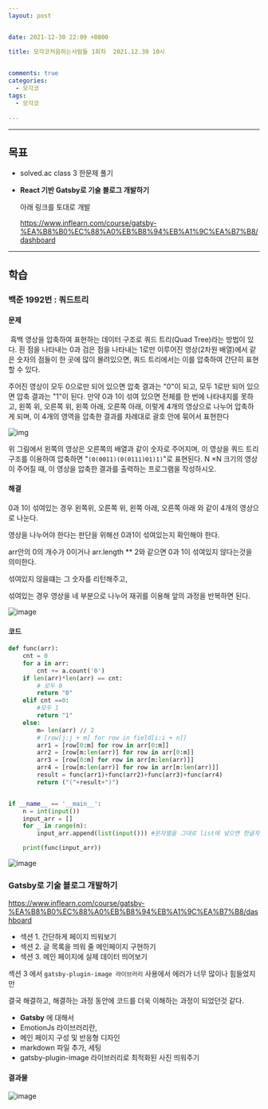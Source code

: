 ```yaml
---
layout: post


date: 2021-12-30 22:09 +0800

title: 모각코처음하는사람들 1회차  2021.12.30 10시

  
comments: true
categories: 
  - 모각코
tags: 
  - 모각코
  
---
```




---

## 목표

- solved.ac class 3 한문제 풀기

- **React 기반 Gatsby로 기술 블로그 개발하기**

  아래 링크를 토대로 개발

  https://www.inflearn.com/course/gatsby-%EA%B8%B0%EC%88%A0%EB%B8%94%EB%A1%9C%EA%B7%B8/dashboard



---

## 학습

### 백준 1992번 : 쿼드트리



#### 문제

​	흑백 영상을 압축하여 표현하는 데이터 구조로 쿼드 트리(Quad Tree)라는 방법이 있다. 흰 점을 나타내는 0과 검은 점을 나타내는 1로만 이루어진 영상(2차원 배열)에서 같은 숫자의 점들이 한 곳에 많이 몰려있으면, 쿼드 트리에서는 이를 압축하여 간단히 표현할 수 있다.

주어진 영상이 모두 0으로만 되어 있으면 압축 결과는 "0"이 되고, 모두 1로만 되어 있으면 압축 결과는 "1"이 된다. 만약 0과 1이 섞여 있으면 전체를 한 번에 나타내지를 못하고, 왼쪽 위, 오른쪽 위, 왼쪽 아래, 오른쪽 아래, 이렇게 4개의 영상으로 나누어 압축하게 되며, 이 4개의 영역을 압축한 결과를 차례대로 괄호 안에 묶어서 표현한다

![img](https://www.acmicpc.net/JudgeOnline/upload/201007/qq.png)

위 그림에서 왼쪽의 영상은 오른쪽의 배열과 같이 숫자로 주어지며, 이 영상을 쿼드 트리 구조를 이용하여 압축하면 "`(0(0011)(0(0111)01)1)`"로 표현된다. N ×N 크기의 영상이 주어질 때, 이 영상을 압축한 결과를 출력하는 프로그램을 작성하시오.



#### 해결

0과 1이 섞여있는 경우 왼쪽위, 오른쪽 위, 왼쪽 아래, 오른쪽 아래 와 같이 4개의 영상으로 나눈다. 

영상을 나누어야 한다는 판단을 위해선 0과1이 섞여있는지 확인해야 한다. 

arr안의 0의 개수가 0이거나 arr.length ** 2와 같으면 0과 1이 섞여있지 않다는것을 의미한다. 

섞여있지 않을떄는 그 숫자를 리턴해주고,

섞여있는 경우 영상을 네 부분으로 나누어 재귀를 이용해 앞의 과정을 반복하면 된다. 

![image](https://user-images.githubusercontent.com/49177223/147750730-28c875ee-3764-467e-8024-120081aafef4.png)

#### 코드

```py
def func(arr):
    cnt = 0
    for a in arr:
        cnt += a.count('0')
    if len(arr)*len(arr) == cnt:
        # 모두 0
        return "0"
    elif cnt ==0:
        #모두 1
        return "1"
    else:
        m= len(arr) // 2
        # [row[j:j + m] for row in field[i:i + n]]
        arr1 = [row[0:m] for row in arr[0:m]]
        arr2 = [row[m:len(arr)] for row in arr[0:m]]
        arr3 = [row[0:m] for row in arr[m:len(arr)]]
        arr4 = [row[m:len(arr)] for row in arr[m:len(arr)]]
        result = func(arr1)+func(arr2)+func(arr3)+func(arr4)
        return ("("+result+")")


if __name__ == '__main__':
    n = int(input())
    input_arr = []
    for _ in range(n):
        input_arr.append(list(input())) #문자열을 그대로 list에 넣으면 한글자씩 분리되어서 넣어진다.

    print(func(input_arr))
```



![image](https://user-images.githubusercontent.com/49177223/147750249-fcb81281-0c27-428a-97d5-3a3635f2afc8.png)



### Gatsby로 기술 블로그 개발하기

https://www.inflearn.com/course/gatsby-%EA%B8%B0%EC%88%A0%EB%B8%94%EB%A1%9C%EA%B7%B8/dashboard

- 섹션 1. 간단하게 페이지 띄워보기
- 섹션 2. 글 목록을 띄워 줄 메인페이지 구현하기
- 섹션 3. 메인 페이지에 실제 데이터 띄어보기



섹션 3 에서 `gatsby-plugin-image 라이브러리` 사용에서 에러가 너무 많이나 힘들었지만

결국 해결하고, 해결하는 과정 동안에 코드를 더욱 이해하는 과정이 되었던것 같다. 



- **Gatsby** 에 대해서
- EmotionJs 라이브러리란, 
- 메인 페이지 구성 및 반응형 디자인
- markdown 파일 추가, 세팅
- gatsby-plugin-image 라이브러리로 최적화된 사진 띄워주기

#### 결과물

![image](https://user-images.githubusercontent.com/49177223/147758527-1c582541-bf58-4aa9-a44d-b9a1f81dfa2c.png)

